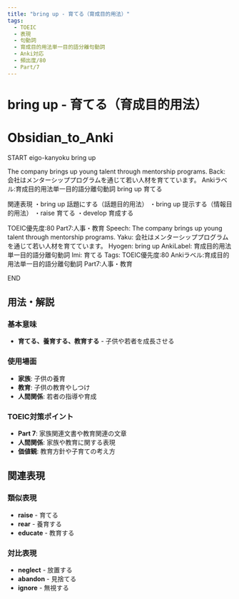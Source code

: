 ```yaml
---
title: "bring up - 育てる（育成目的用法）"
tags:
  - TOEIC
  - 表現
  - 句動詞
  - 育成目的用法単一目的語分離句動詞
  - Anki対応
  - 頻出度/80
  - Part/7
---
```


# bring up - 育てる（育成目的用法）

# Obsidian_to_Anki
START
eigo-kanyoku
bring up

The company brings up young talent through mentorship programs.
Back: 
会社はメンターシッププログラムを通じて若い人材を育てています。
Ankiラベル:育成目的用法単一目的語分離句動詞
bring up
育てる

関連表現
・bring up 話題にする（話題目的用法）
・bring up 提示する（情報目的用法）
・raise 育てる
・develop 育成する

TOEIC優先度:80
Part7:人事・教育
Speech: The company brings up young talent through mentorship programs.
Yaku: 会社はメンターシッププログラムを通じて若い人材を育てています。
Hyogen: bring up
AnkiLabel: 育成目的用法単一目的語分離句動詞
Imi: 育てる
Tags: TOEIC優先度:80 Ankiラベル:育成目的用法単一目的語分離句動詞 Part7:人事・教育
<!--ID: 1752926150190-->
END

## 用法・解説

### 基本意味
- **育てる、養育する、教育する** - 子供や若者を成長させる

### 使用場面
- **家族**: 子供の養育
- **教育**: 子供の教育やしつけ
- **人間関係**: 若者の指導や育成

### TOEIC対策ポイント
- **Part 7**: 家族関連文書や教育関連の文章
- **人間関係**: 家族や教育に関する表現
- **価値観**: 教育方針や子育ての考え方

## 関連表現

### 類似表現
- **raise** - 育てる
- **rear** - 養育する
- **educate** - 教育する

### 対比表現
- **neglect** - 放置する
- **abandon** - 見捨てる
- **ignore** - 無視する 